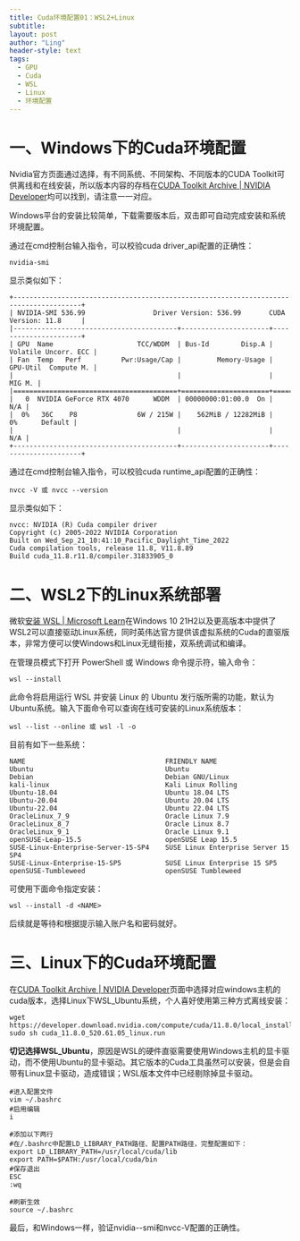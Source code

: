 ```yaml
---
title: Cuda环境配置01：WSL2+Linux
subtitle: 
layout: post
author: "Ling"
header-style: text
tags:
  - GPU
  - Cuda
  - WSL
  - Linux
  - 环境配置
---
```


# 一、Windows下的Cuda环境配置

Nvidia官方页面通过选择，有不同系统、不同架构、不同版本的CUDA Toolkit可供离线和在线安装，所以版本内容的存档在[CUDA Toolkit Archive | NVIDIA Developer](https://developer.nvidia.com/cuda-toolkit-archive)均可以找到，请注意一一对应。

Windows平台的安装比较简单，下载需要版本后，双击即可自动完成安装和系统环境配置。

通过在cmd控制台输入指令，可以校验cuda driver_api配置的正确性：

```
nvidia-smi
```

显示类似如下：

```
+---------------------------------------------------------------------------------------+
| NVIDIA-SMI 536.99                 Driver Version: 536.99       CUDA Version: 11.8     |
|-----------------------------------------+----------------------+----------------------+
| GPU  Name                     TCC/WDDM  | Bus-Id        Disp.A | Volatile Uncorr. ECC |
| Fan  Temp   Perf          Pwr:Usage/Cap |         Memory-Usage | GPU-Util  Compute M. |
|                                         |                      |               MIG M. |
|=========================================+======================+======================|
|   0  NVIDIA GeForce RTX 4070      WDDM  | 00000000:01:00.0  On |                  N/A |
|  0%   36C    P8               6W / 215W |    562MiB / 12282MiB |      0%      Default |
|                                         |                      |                  N/A |
+-----------------------------------------+----------------------+----------------------+
```

通过在cmd控制台输入指令，可以校验cuda runtime_api配置的正确性：

```
nvcc -V 或 nvcc --version
```

显示类似如下：

```
nvcc: NVIDIA (R) Cuda compiler driver
Copyright (c) 2005-2022 NVIDIA Corporation
Built on Wed_Sep_21_10:41:10_Pacific_Daylight_Time_2022
Cuda compilation tools, release 11.8, V11.8.89
Build cuda_11.8.r11.8/compiler.31833905_0
```

# 二、WSL2下的Linux系统部署

微软[安装 WSL | Microsoft Learn](https://learn.microsoft.com/zh-cn/windows/wsl/install)在Windows 10 21H2以及更高版本中提供了WSL2可以直接驱动Linux系统，同时英伟达官方提供该虚拟系统的Cuda的直驱版本，非常方便可以使Windows和Linux无缝衔接，双系统调试和编译。

在管理员模式下打开 PowerShell 或 Windows 命令提示符，输入命令：

```
wsl --install
```

此命令将启用运行 WSL 并安装 Linux 的 Ubuntu 发行版所需的功能，默认为Ubuntu系统。输入下面命令可以查询在线可安装的Linux系统版本：

```
wsl --list --online 或 wsl -l -o
```

目前有如下一些系统：

```
NAME                                   FRIENDLY NAME
Ubuntu                                 Ubuntu
Debian                                 Debian GNU/Linux
kali-linux                             Kali Linux Rolling
Ubuntu-18.04                           Ubuntu 18.04 LTS
Ubuntu-20.04                           Ubuntu 20.04 LTS
Ubuntu-22.04                           Ubuntu 22.04 LTS
OracleLinux_7_9                        Oracle Linux 7.9
OracleLinux_8_7                        Oracle Linux 8.7
OracleLinux_9_1                        Oracle Linux 9.1
openSUSE-Leap-15.5                     openSUSE Leap 15.5
SUSE-Linux-Enterprise-Server-15-SP4    SUSE Linux Enterprise Server 15 SP4
SUSE-Linux-Enterprise-15-SP5           SUSE Linux Enterprise 15 SP5
openSUSE-Tumbleweed                    openSUSE Tumbleweed
```

可使用下面命令指定安装：

```
wsl --install -d <NAME>
```

后续就是等待和根据提示输入账户名和密码就好。

# 三、Linux下的Cuda环境配置

在[CUDA Toolkit Archive | NVIDIA Developer](https://developer.nvidia.com/cuda-toolkit-archive)页面中选择对应windows主机的cuda版本，选择Linux下WSL_Ubuntu系统，个人喜好使用第三种方式离线安装：

```
wget https://developer.download.nvidia.com/compute/cuda/11.8.0/local_installers/cuda_11.8.0_520.61.05_linux.run
sudo sh cuda_11.8.0_520.61.05_linux.run
```

**切记选择WSL_Ubuntu**，原因是WSL的硬件直驱需要使用Windows主机的显卡驱动，而不使用Ubuntu的显卡驱动。其它版本的Cuda工具虽然可以安装，但是会自带有Linux显卡驱动，造成错误；WSL版本文件中已经剔除掉显卡驱动。

```
#进入配置文件
vim ~/.bashrc
#启用编辑
i

#添加以下两行
#在/.bashrc中配置LD_LIBRARY_PATH路径、配置PATH路径，完整配置如下：
export LD_LIBRARY_PATH=/usr/local/cuda/lib
export PATH=$PATH:/usr/local/cuda/bin
#保存退出
ESC
:wq

#刷新生效
source ~/.bashrc
```

最后，和Windows一样，验证nvidia--smi和nvcc-V配置的正确性。

